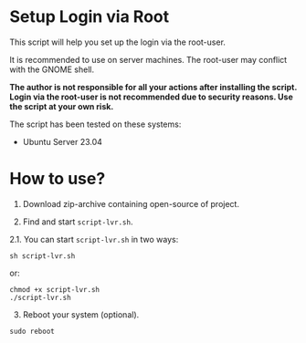 # Setup Login via Root

This script will help you set up the login via the root-user.

It is recommended to use on server machines. The root-user may conflict with the GNOME shell.

**The author is not responsible for all your actions after installing the script. Login via the root-user is not recommended due to security reasons. Use the script at your own risk.** 

The script has been tested on these systems:
- Ubuntu Server 23.04

# How to use?
1. Download zip-archive containing open-source of project.

2. Find and start `script-lvr.sh`.

2.1. You can start `script-lvr.sh` in two ways:
```
sh script-lvr.sh
```
or:
```
chmod +x script-lvr.sh
./script-lvr.sh
```

3. Reboot your system (optional).
```
sudo reboot
```